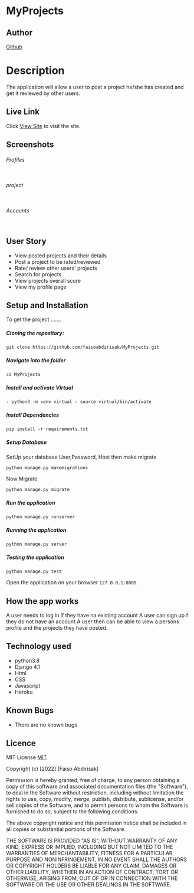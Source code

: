 # MyProjects

## Author  
  
[Github](https://github.com/faisoabdirisak)

# Description  
The application will allow a user to post a project he/she has created and get it reviewed by other users.

##  Live Link
 Click [View Site]()  to visit the site.

  ## Screenshots
###### Profiles
<img src="">
 

###### project
<img src="">

###### Accounts
<img src="">


## User Story  

* View posted projects and their details
* Post a project to be rated/reviewed
* Rate/ review other users' projects
* Search for projects
* View projects overall score
* View my profile page

## Setup and Installation  

To get the project .......  
  
##### Cloning the repository:  
 ``` 
git clone https://github.com/faisoabdirisak/MyProjects.git
```
##### Navigate into the folder 
 ``` 
cd MyProjects
```
##### Install and activate Virtual  
 ``` 
- python3 -m venv virtual - source virtual/bin/activate  
```  
##### Install Dependencies  
 ``` 
 pip install -r requirements.txt 
```  
 ##### Setup Database  
  SetUp your database User,Password, Host then make migrate  
 ``` 
python manage.py makemigrations 
 ``` 
 Now Migrate  
 ```
 python manage.py migrate 
```
##### Run the application  
 ``` 
 python manage.py runserver 
``` 
##### Running the application  
 ``` 
 python manage.py server 
```
##### Testing the application  
 ``` 
 python manage.py test 
```
Open the application on your browser `127.0.0.1:8000`.  


## How the app works
A user needs to log in if they have na existing account
A user can sign up f they do not have an account
A user then can be able to view a persons profile and the projects they have posted.

## Technology used  
  
* python3.8  
* Django 4.1
* Html
* CSS
* Javascript
* Heroku

## Known Bugs  
* There are no known bugs 
  
## Licence

MIT License    [MIT](https://choosealicense.com/licenses/mit/)


Copyright (c) [2022] [Faiso Abdirisak]

Permission is hereby granted, free of charge, to any person obtaining a copy
of this software and associated documentation files (the "Software"), to deal
in the Software without restriction, including without limitation the rights
to use, copy, modify, merge, publish, distribute, sublicense, and/or sell
copies of the Software, and to permit persons to whom the Software is
furnished to do so, subject to the following conditions:

The above copyright notice and this permission notice shall be included in all
copies or substantial portions of the Software.

THE SOFTWARE IS PROVIDED "AS IS", WITHOUT WARRANTY OF ANY KIND, EXPRESS OR
IMPLIED, INCLUDING BUT NOT LIMITED TO THE WARRANTIES OF MERCHANTABILITY,
FITNESS FOR A PARTICULAR PURPOSE AND NONINFRINGEMENT. IN NO EVENT SHALL THE
AUTHORS OR COPYRIGHT HOLDERS BE LIABLE FOR ANY CLAIM, DAMAGES OR OTHER
LIABILITY, WHETHER IN AN ACTION OF CONTRACT, TORT OR OTHERWISE, ARISING FROM,
OUT OF OR IN CONNECTION WITH THE SOFTWARE OR THE USE OR OTHER DEALINGS IN THE
SOFTWARE.